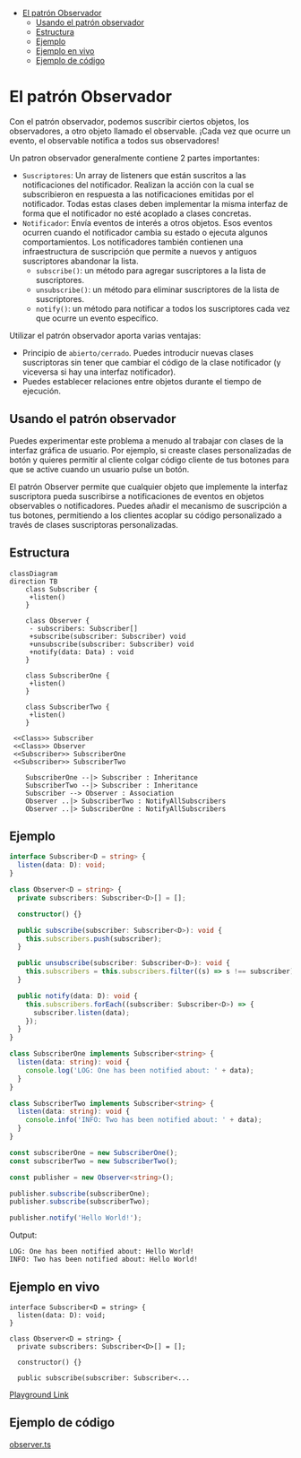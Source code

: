 - [El patrón Observador](#el-patr%C3%B3n-observador)
  - [Usando el patrón observador](#usando-el-patr%C3%B3n-observador)
  - [Estructura](#estructura)
  - [Ejemplo](#ejemplo)
  - [Ejemplo en vivo](#ejemplo-en-vivo)
  - [Ejemplo de código](#ejemplo-de-c%C3%B3digo)

# El patrón Observador

Con el patrón observador, podemos suscribir ciertos objetos, los observadores, a otro objeto llamado el observable. ¡Cada vez que ocurre un evento, el observable notifica a todos sus observadores!

Un patron observador generalmente contiene 2 partes importantes:

- `Suscriptores`: Un array de listeners que están suscritos a las notificaciones del notificador.
Realizan la acción con la cual se subscribieron en respuesta a las notificaciones emitidas por el notificador. Todas estas clases deben implementar la misma interfaz de forma que el notificador no esté acoplado a clases concretas.
- `Notificador`: Envía eventos de interés a otros objetos. Esos eventos ocurren cuando el notificador cambia su estado o ejecuta algunos comportamientos. Los notificadores también contienen una infraestructura de suscripción que permite a nuevos y antiguos suscriptores abandonar la lista.
  - `subscribe()`: un método para agregar suscriptores a la lista de suscriptores.
  - `unsubscribe()`: un método para eliminar suscriptores de la lista de suscriptores.
  - `notify()`: un método para notificar a todos los suscriptores cada vez que ocurre un evento específico.

Utilizar el patrón observador aporta varias ventajas:

- Principio de `abierto/cerrado`. Puedes introducir nuevas clases suscriptoras sin tener que cambiar el código de la clase notificador (y viceversa si hay una interfaz notificador).
- Puedes establecer relaciones entre objetos durante el tiempo de ejecución.

## Usando el patrón observador

Puedes experimentar este problema a menudo al trabajar con clases de la interfaz gráfica de usuario. Por ejemplo, si creaste clases personalizadas de botón y quieres permitir al cliente colgar código cliente de tus botones para que se active cuando un usuario pulse un botón.

El patrón Observer permite que cualquier objeto que implemente la interfaz suscriptora pueda suscribirse a notificaciones de eventos en objetos observables o notificadores. Puedes añadir el mecanismo de suscripción a tus botones, permitiendo a los clientes acoplar su código personalizado a través de clases suscriptoras personalizadas.

## Estructura

```mermaid
classDiagram
direction TB
    class Subscriber {
     +listen()
    }

    class Observer {
     - subscribers: Subscriber[]
     +subscribe(subscriber: Subscriber) void
     +unsubscribe(subscriber: Subscriber) void
     +notify(data: Data) : void
    }

    class SubscriberOne {
     +listen()
    }

    class SubscriberTwo {
     +listen()
    }

 <<Class>> Subscriber
 <<Class>> Observer
 <<Subscriber>> SubscriberOne
 <<Subscriber>> SubscriberTwo

    SubscriberOne --|> Subscriber : Inheritance
    SubscriberTwo --|> Subscriber : Inheritance
    Subscriber --> Observer : Association
    Observer ..|> SubscriberTwo : NotifyAllSubscribers
    Observer ..|> SubscriberOne : NotifyAllSubscribers
```

## Ejemplo

```typescript
interface Subscriber<D = string> {
  listen(data: D): void;
}

class Observer<D = string> {
  private subscribers: Subscriber<D>[] = [];

  constructor() {}

  public subscribe(subscriber: Subscriber<D>): void {
    this.subscribers.push(subscriber);
  }

  public unsubscribe(subscriber: Subscriber<D>): void {
    this.subscribers = this.subscribers.filter((s) => s !== subscriber);
  }

  public notify(data: D): void {
    this.subscribers.forEach((subscriber: Subscriber<D>) => {
      subscriber.listen(data);
    });
  }
}

class SubscriberOne implements Subscriber<string> {
  listen(data: string): void {
    console.log('LOG: One has been notified about: ' + data);
  }
}

class SubscriberTwo implements Subscriber<string> {
  listen(data: string): void {
    console.info('INFO: Two has been notified about: ' + data);
  }
}

const subscriberOne = new SubscriberOne();
const subscriberTwo = new SubscriberTwo();

const publisher = new Observer<string>();

publisher.subscribe(subscriberOne);
publisher.subscribe(subscriberTwo);

publisher.notify('Hello World!');
```

Output:

```text
LOG: One has been notified about: Hello World!
INFO: Two has been notified about: Hello World!
```

## Ejemplo en vivo

```tsx
interface Subscriber<D = string> {
  listen(data: D): void;
}

class Observer<D = string> {
  private subscribers: Subscriber<D>[] = [];

  constructor() {}

  public subscribe(subscriber: Subscriber<...
```

[Playground Link](https://www.typescriptlang.org/play/?#code/JYOwLgpgTgZghgYwgAgMoFcBGBnBVibQA8AIsgLzLZj4gDmAfMgN4BQyyANsNRCABQATOGDgAuZCQCUEgG4B7YIIDcrAL6tWCTnGzZkAeRzRZxMpWq1GLdsgAO+WSJTYsufISjYJGHHgJmDADaALoUyKGqtgjyIJboCGDyUPxSLBq2dljcCFRu-oT8rn4e0D75pVCkDDLICko2HBxgABY8AHTF7gFe7VnYLUUVPVKqHBkcWZg5yOhxw4VdBWVoC4G19YKNTa0dS5X6lLvYnWu9MMCckClFaeRM+gCE5BZno7YT9tnAuSDyYMAYABPIQicSSDaKLZsJrIY6nEo9E4wZIAUUQgyGiM85Wx6woTBhsLyeKg7W4vAEwlE71halpyA0GW0un0vm6ngMIBQwAAtnZOBBeXwwGyzkRLKBrESKZAqWCJJL6JCGkSODE4vJBeT5HR+AByAAyBgA4hIuSgWrpkIQ+Mg-gCLhAtnBMPJ0GAJPrkABqZDUuAMpmaFl6VakgAqAHd5Mg+QKhSKxaSJTQpYTbLK+KDRIq08q5FDturYtgtRB2qAUQaAJIAOQAYgYJNHY1b9LaQPb-oDgM7kK73Z7kN6-QGg+oQ6WwCSOdALeFuVHw3OoBbUqoNdRZ8soK3FxBl+zd62N1O4jOphSWtAD8ujNgTMQlYwz6wrzwb2T9gEsauLe8H4DNACJzn+J4xu877fMBZIOoCIL6gAEhAnCcLGADqyScIIjz6qMQA)

## Ejemplo de código

[observer.ts](./observer.ts)
